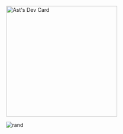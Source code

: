 <a href="https://app.daily.dev/aston"><img src="https://api.daily.dev/devcards/39e7b67cc4e2413e90e245f373ecdfe0.png?r=r90" width="300" alt="Ast's Dev Card"/></a>

![rand](https://rand-xyz.now.sh/api/hello)


<!-- 

<!--
**Rider-io/rider-io** is a ✨ _special_ ✨ repository because its `README.md` (this file) appears on your GitHub profile.

